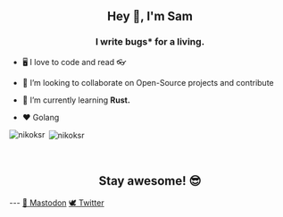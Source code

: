 <h2 align="center">Hey 👋, I'm Sam</h2>
<h3 align="center">I write bugs* for a living.</h3>

- 🖥 I love to code and read 👓

- 👯 I’m looking to collaborate on Open-Source projects and contribute

- 🦀 I’m currently learning **Rust.**

- ❤️ Golang


<p><img align="left" src="https://github-readme-stats-topaz-six.vercel.app/api?username=samthom&show_icons=true&locale=en&layout=compact&include_all_commits=true&count_private=true&theme=tokyonight" alt="nikoksr" /></p>

<p>&nbsp;<img align="center" src="https://github-readme-stats-topaz-six.vercel.app/api/top-langs/?username=samthom&langs_count=10&layout=compact&show_icons=true&locale=en&theme=tokyonight&hide=Vim%20script,cmake,css,html" alt="nikoksr" /></p>

&nbsp;
<h2 align="center">Stay awesome! 😎</h2>
---
<a rel="me" href="https://hachyderm.io/@samthomas">🐘 Mastodon</a>
<a rel="me" href="https://twitter.com/imsamthoms">🕊️ Twitter</a>
